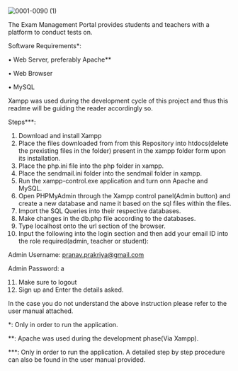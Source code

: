 ![0001-0090 (1)](https://user-images.githubusercontent.com/66675021/116770555-77e5d500-aa62-11eb-8b0c-864ff008713f.gif)

The Exam Management Portal provides students and teachers with a platform to conduct tests on.

Software Requirements*:

•	Web Server, preferably Apache**

• Web Browser

• MySQL

Xampp was used during the development cycle of this project and thus this readme will be guiding the reader accordingly so.

Steps***:
1. Download and install Xampp
2. Place the files downloaded from from this Repository into htdocs(delete the prexisting files in the folder) present in the xampp folder form upon its installation.
3. Place the php.ini file into the php folder in xampp.
4. Place the sendmail.ini folder into the sendmail folder in xampp.
5. Run the xampp-control.exe application and turn onn Apache and MySQL.
6. Open PHPMyAdmin through the Xampp control panel(Admin button) and create a new database and name it based on the sql files within the files.
7. Import the SQL Queries into their respective databases.
8. Make changes in the db.php file according to the databases.
9. Type localhost onto the url section of the browser.
10. Input the following into the login section and then add your email ID into the role required(admin, teacher or student):

Admin Username: pranav.prakriya@gmail.com

Admin Password: a

11. Make sure to logout
12. Sign up and Enter the details asked.

In the case you do not understand the above instruction please refer to the user manual attached.

*: Only in order to run the application.

**: Apache was used during the development phase(Via Xampp).

***: Only in order to run the application. A detailed step by step procedure can also be found in the user manual provided.
